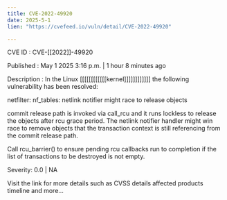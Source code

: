 ```yaml
---
title: CVE-2022-49920
date: 2025-5-1
lien: "https://cvefeed.io/vuln/detail/CVE-2022-49920"

---
```


CVE ID : CVE-[[2022]]-49920

Published :  May 1
2025
3:16 p.m. | 1 hour
8 minutes ago

Description : In the Linux [[[[[[[[[[[[kernel]]]]]]]]]]]]
the following vulnerability has been resolved:

netfilter: nf_tables: netlink notifier might race to release objects

commit release path is invoked via call_rcu and it runs lockless to
release the objects after rcu grace period. The netlink notifier handler
might win race to remove objects that the transaction context is still
referencing from the commit release path.

Call rcu_barrier() to ensure pending rcu callbacks run to completion
if the list of transactions to be destroyed is not empty.

Severity: 0.0 | NA

Visit the link for more details
such as CVSS details
affected products
timeline
and more...
